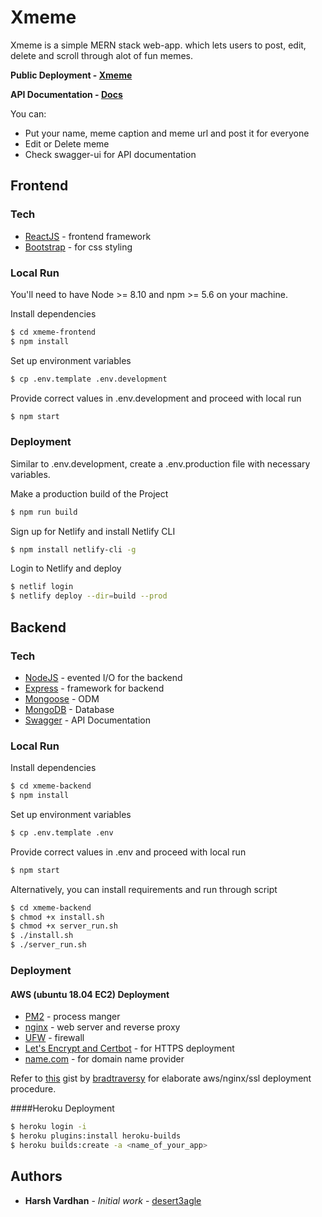 # Xmeme


Xmeme is a simple MERN stack web-app. which lets users to post, edit, delete and scroll through alot of fun memes.

**Public Deployment - [Xmeme](https://xmeme-app-hv.netlify.app)** 

**API Documentation - [Docs](https://xmeme-app-hv.herokuapp.com/swagger-ui/)**


You can:
  - Put your name, meme caption and meme url and post it for everyone
  - Edit or Delete meme
  - Check swagger-ui for API documentation 
  
## Frontend 


### Tech


* [ReactJS](https://reactjs.org/docs/getting-started.html) - frontend framework
* [Bootstrap](https://getbootstrap.com/docs/4.1/getting-started/introduction/) - for css styling

### Local Run

You'll need to have Node >= 8.10 and npm >= 5.6 on your machine. 

Install dependencies 

```sh
$ cd xmeme-frontend
$ npm install
```

Set up environment variables 

```sh
$ cp .env.template .env.development
```

Provide correct values in .env.development and proceed with local run 

```sh
$ npm start
```


### Deployment

Similar to .env.development, create a .env.production file with necessary variables.

Make a production build of the Project 

```sh
$ npm run build
```

Sign up for Netlify and install Netlify CLI 

```sh
$ npm install netlify-cli -g
```

Login to Netlify and deploy 

```sh
$ netlif login
$ netlify deploy --dir=build --prod
```


## Backend 

### Tech


* [NodeJS](https://nodejs.org/en/docs/) -  evented I/O for the backend
* [Express](https://expressjs.com/) - framework for backend
* [Mongoose](https://mongoosejs.com/) - ODM
* [MongoDB](https://www.mongodb.com/) - Database
* [Swagger](https://swagger.io/) - API Documentation

### Local Run

Install dependencies 

```sh
$ cd xmeme-backend
$ npm install
```

Set up environment variables 

```sh
$ cp .env.template .env
```

Provide correct values in .env and proceed with local run 

```sh
$ npm start
```


Alternatively, you can install requirements and run through script

```sh
$ cd xmeme-backend
$ chmod +x install.sh
$ chmod +x server_run.sh
$ ./install.sh
$ ./server_run.sh

```


### Deployment

#### AWS (ubuntu 18.04 EC2) Deployment

 * [PM2](https://www.npmjs.com/package/pm2) -  	process manger
 * [nginx](https://www.nginx.com/) - 	web server and reverse proxy
 * [UFW](https://en.wikipedia.org/wiki/Uncomplicated_Firewall) - 	firewall
 * [Let's Encrypt and Certbot](https://letsencrypt.org/) -  for HTTPS deployment
 * [name.com](https://name.com) - for domain name provider

Refer to [this](https://gist.github.com/bradtraversy/cd90d1ed3c462fe3bddd11bf8953a896) gist by [bradtraversy](https://github.com/bradtraversy) for elaborate aws/nginx/ssl deployment procedure.


####Heroku Deployment

```sh
$ heroku login -i
$ heroku plugins:install heroku-builds
$ heroku builds:create -a <name_of_your_app>
```

## Authors

* **Harsh Vardhan** - *Initial work* - [desert3agle](https://github.com/desert3agle)







